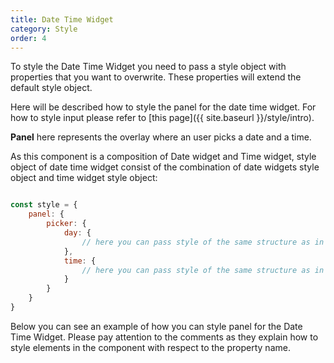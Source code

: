 ```yaml
---
title: Date Time Widget
category: Style
order: 4
---
```


To style the Date Time Widget you need to pass a style object with properties that you want to overwrite. These properties will extend the default style object.

Here will be described how to style the panel for the date time widget. For how to style input please refer to [this page]({{ site.baseurl }}/style/intro).

**Panel** here represents the overlay where an user picks a date and a time.

As this component is a composition of Date widget and Time widget, style object of date time widget consist of the combination of date widgets style object and time widget style object:

```js

const style = {
    panel: {
        picker: {
            day: {
                // here you can pass style of the same structure as in date widget
            },
            time: {
                // here you can pass style of the same structure as in time widget
            }
        }
    }
}
```

Below you can see an example of how you can style panel for the Date Time Widget.
Please pay attention to the comments as they explain how to style elements in the component with respect to the property name.

<div id="date-time-widget-style-api"></div>
<script>
  window.renderDateTimePanelStyleExample('date-time-widget-style-api')
  window.scrollTo(0, 0)
</script>
